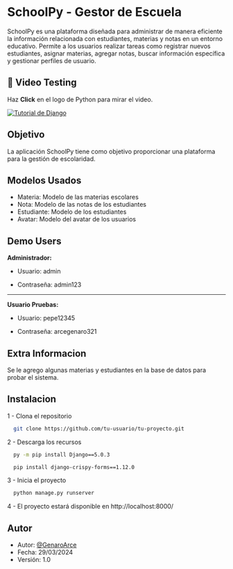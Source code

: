 
# SchoolPy - Gestor de Escuela

SchoolPy es una plataforma diseñada para administrar de manera eficiente la información relacionada con estudiantes, materias y notas en un entorno educativo. 
Permite a los usuarios realizar tareas como registrar nuevos estudiantes, asignar materias, agregar notas, buscar información específica y gestionar perfiles de usuario. 
## 🔗 Video Testing
Haz **Click** en el logo de Python para mirar el video.

[![Tutorial de Django](https://upload.wikimedia.org/wikipedia/commons/c/c3/Python-logo-notext.svg)](https://youtu.be/G6komXbwhSM)

## Objetivo

La aplicación SchoolPy tiene como objetivo proporcionar una plataforma para la gestión de escolaridad.
## Modelos Usados

- Materia: Modelo de las materias escolares
- Nota: Modelo de las notas de los estudiantes
- Estudiante: Modelo de los estudiantes
- Avatar: Modelo del avatar de los usuarios


## Demo Users

**Administrador:**

- Usuario: admin 

- Contraseña: admin123

-----------------------------------------------
**Usuario Pruebas:**

- Usuario: pepe12345

- Contraseña: arcegenaro321

## Extra Informacion

Se le agrego algunas materias y estudiantes en la base de datos para probar el sistema.
## Instalacion

1 - Clona el repositorio

```bash
  git clone https://github.com/tu-usuario/tu-proyecto.git
```
    
2 - Descarga los recursos
```bash
  py -m pip install Django==5.0.3

  pip install django-crispy-forms==1.12.0
```

3 - Inicia el proyecto
```bash
  python manage.py runserver
```

4 - El proyecto estará disponible en http://localhost:8000/
## Autor

- Autor: [@GenaroArce](https://github.com/GenaroArce)
- Fecha: 29/03/2024
- Versión: 1.0